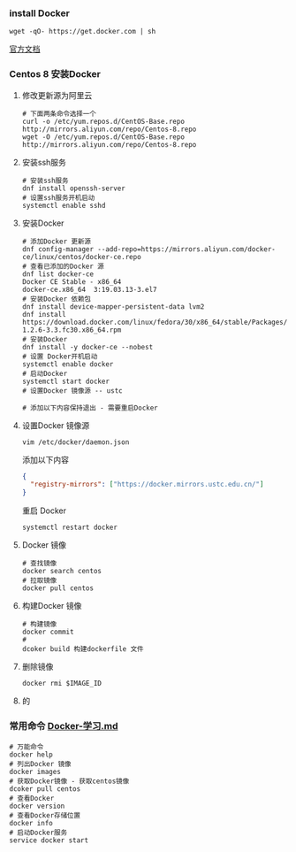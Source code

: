 ### install  Docker

``` shell
wget -qO- https://get.docker.com | sh
```

[ 官方文档 ](https://docs.docker.com/engine/security/security/#docker-daemon-attack-surface)

### Centos 8 安装Docker

1. 修改更新源为阿里云

   ```shell
   # 下面两条命令选择一个
   curl -o /etc/yum.repos.d/CentOS-Base.repo http://mirrors.aliyun.com/repo/Centos-8.repo
   wget -O /etc/yum.repos.d/CentOS-Base.repo http://mirrors.aliyun.com/repo/Centos-8.repo
   ```

2. 安装ssh服务

   ``` shell
   # 安装ssh服务
   dnf install openssh-server
   # 设置ssh服务开机启动
   systemctl enable sshd
   ```

3. 安装Docker

   ``` shell
   # 添加Docker 更新源
   dnf config-manager --add-repo=https://mirrors.aliyun.com/docker-ce/linux/centos/docker-ce.repo
   # 查看已添加的Docker 源
   dnf list docker-ce
   Docker CE Stable - x86_64                                                             
   docker-ce.x86_64  3:19.03.13-3.el7
   # 安装Docker 依赖包
   dnf install device-mapper-persistent-data lvm2
   dnf install https://download.docker.com/linux/fedora/30/x86_64/stable/Packages/containerd.io-1.2.6-3.3.fc30.x86_64.rpm
   # 安装Docker
   dnf install -y docker-ce --nobest
   # 设置 Docker开机启动
   systemctl enable docker
   # 启动Docker
   systemctl start docker
   # 设置Docker 镜像源 -- ustc
   
   # 添加以下内容保持退出 - 需要重启Docker
   
   ```

4. 设置Docker 镜像源

   ``` shell
   vim /etc/docker/daemon.json
   ```

   添加以下内容

   ``` json
   {
     "registry-mirrors": ["https://docker.mirrors.ustc.edu.cn/"]
   }
   ```

   重启 Docker

   ``` shell
   systemctl restart docker
   ```

5. Docker 镜像

   ``` shell
   # 查找镜像
   docker search centos
   # 拉取镜像
   docker pull centos
   ```

6. 构建Docker 镜像

   ```shell
   # 构建镜像
   docker commit
   # 
   dcoker build 构建dockerfile 文件
   ```

7. 删除镜像

   ``` shell
   docker rmi $IMAGE_ID
   ```

   

8. 的

### 常用命令 [Docker-学习.md](Docker-学习.md) 

``` shell
# 万能命令
docker help
# 列出Docker 镜像
docker images
# 获取Docker镜像 - 获取centos镜像
dcoker pull centos
# 查看Docker
docker version
# 查看Docker存储位置
docker info
# 启动Docker服务
service docker start
```

